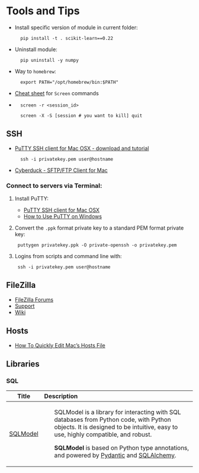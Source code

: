# Tools and Tips

- Install specific version of module in current folder:

		pip install -t . scikit-learn==0.22
- Uninstall module:
		
		pip uninstall -y numpy

- Way to `homebrew`:

		export PATH="/opt/homebrew/bin:$PATH"
		
- [Cheat sheet](https://kapeli.com/cheat_sheets/screen.docset/Contents/Resources/Documents/index) for `Screen` commands
- 
		screen -r <session_id>
		
		screen -X -S [session # you want to kill] quit

## SSH 

- [PuTTY SSH client for Mac OSX - download and tutorial](https://www.ssh.com/academy/ssh/putty/mac)

		ssh -i privatekey.pem user@hostname 
- [Cyberduck - SFTP/FTP Client for Mac](https://www.ssh.com/academy/ssh/cyberduck)

### Connect to servers via Terminal:

1. Install PuTTY:
    - [PuTTY SSH client for Mac OSX](https://www.ssh.com/academy/ssh/putty/mac)
    - [How to Use PuTTY on Windows](https://www.ssh.com/academy/ssh/putty/windows)
2. Convert the `.ppk` format private key to a standard PEM format private key:

		puttygen privatekey.ppk -O private-openssh -o privatekey.pem
  
3. Logins from scripts and command line with:

        ssh -i privatekey.pem user@hostname



## FileZilla

- [FileZilla Forums](https://forum.filezilla-project.org)
- [Support](https://filezilla-project.org/support.php?version=3.53.1&product=#bugs)
- [Wiki](https://wiki.filezilla-project.org/Main_Page)


## Hosts

- [How To Quickly Edit Mac’s Hosts File](https://setapp.com/how-to/edit-mac-hosts-file)

## Libraries

### SQL 

| Title | Description |
| :---:         |          :--- |
|[SQLModel](https://github.com/tiangolo/sqlmodel)|<ul><p>SQLModel is a library for interacting with SQL databases from Python code, with Python objects. It is designed to be intuitive, easy to use, highly compatible, and robust.</p><p>**SQLModel** is based on Python type annotations, and powered by [Pydantic](https://pydantic-docs.helpmanual.io/) and [SQLAlchemy](https://sqlalchemy.org/).</p></ul> |
